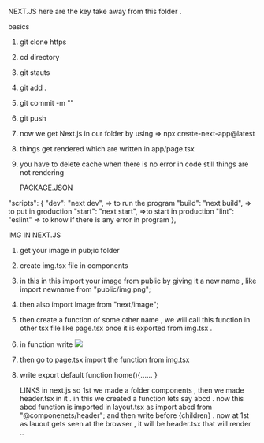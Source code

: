NEXT.JS
here are the key take away from this folder . 

basics
1. git clone https
2. cd directory
3. git stauts
4. git add .
5. git commit -m ""
6. git push 
7. now we get Next.js in our folder by using => npx create-next-app@latest
8. things get rendered which are written in app/page.tsx
9. you have to delete cache when there is no error in code still things are not rendering

    PACKAGE.JSON
   
"scripts": {
    "dev": "next dev", => to run the program
    "build": "next build",    => to put in groduction 
    "start": "next start",      =>to start in production 
    "lint": "eslint"            => to know if there is any error in program
  }, 

  IMG IN NEXT.JS
  1. get your image in pub;ic folder
2. create img.tsx file in components
3. in this in this import your image from public by giving it a new name , like import newname from "public/img.png"; 
4. then also import Image from "next/image";
5. then create a function of some other name , we will call this function in other tsx file like page.tsx once it is exported from img.tsx . 
6. in function write <Image src={newname} />
7. then go to page.tsx import the function from img.tsx
8. write export default function home(){...... <functionname/> }

   LINKS in next.js
   so 1st we made a folder components , then we made header.tsx in it . in this we created a function lets say abcd . now this abcd function is imported in layout.tsx as import abcd from "@componenets/header"; and then write </abcd> before {children} . now at 1st as lauout gets seen at the browser , it will be header.tsx that will render .. 
